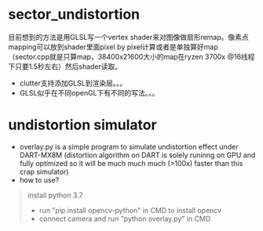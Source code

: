 # sector_undistortion
目前想到的方法是用GLSL写一个vertex shader来对图像做扇形remap。像素点mapping可以放到shader里面pixel by pixel计算或者是单独算好map（sector.cpp就是只算map，38400x21600大小的map在ryzen 3700x @16线程下只要1.5秒左右）然后shader读取。
- clutter支持添加GLSL到渲染层。。。
- GLSL似乎在不同openGL下有不同的写法。。。

# undistortion simulator 
- overlay.py is a simple program to simulate undistortion effect under DART-MX8M (distortion algorithm on DART is solely runinng on GPU and fully optimized so it will be much much much (>100x) faster than this crap simulator)
- how to use? 
> install python 3.7
> - run "pip install opencv-python" in CMD to install opencv
> - connect camera and run "python overlay.py" in CMD
